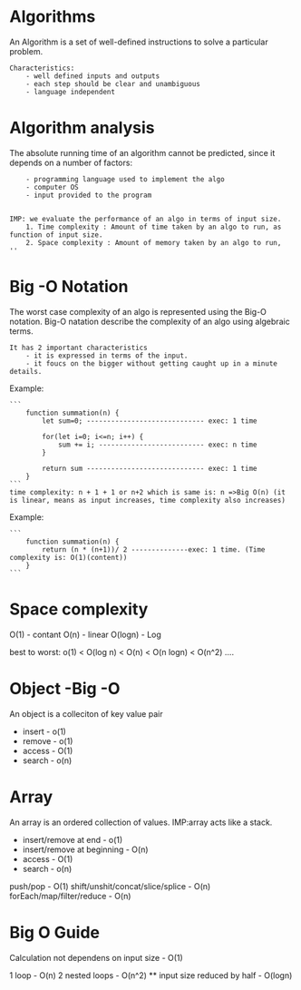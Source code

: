 # Algorithms

An Algorithm is a set of well-defined instructions to solve a particular problem.

    Characteristics:
        - well defined inputs and outputs
        - each step should be clear and unambiguous
        - language independent

# Algorithm analysis

The absolute running time of an algorithm cannot be predicted, since it depends on a number of factors:

        - programming language used to implement the algo
        - computer OS
        - input provided to the program


    IMP: we evaluate the performance of an algo in terms of input size.
        1. Time complexity : Amount of time taken by an algo to run, as function of input size.
        2. Space complexity : Amount of memory taken by an algo to run,     ''

# Big -O Notation

The worst case complexity of an algo is represented using the Big-O notation.
Big-O natation describe the complexity of an algo using algebraic terms.

    It has 2 important characteristics
        - it is expressed in terms of the input.
        - it foucs on the bigger without getting caught up in a minute details.

Example:

    ```
        function summation(n) {
            let sum=0; ----------------------------- exec: 1 time

            for(let i=0; i<=n; i++) {
                sum += i; -------------------------- exec: n time
            }

            return sum ----------------------------- exec: 1 time
        }
    ```
    time complexity: n + 1 + 1 or n+2 which is same is: n =>Big O(n) (it is linear, means as input increases, time complexity also increases)

Example:

    ```
        function summation(n) {
            return (n * (n+1))/ 2 --------------exec: 1 time. (Time complexity is: O(1)(content))
        }
    ```

# Space complexity

O(1) - contant
O(n) - linear
O(logn) - Log

best to worst: o(1) < O(log n) < O(n) < O(n logn) < O(n^2) ....

# Object -Big -O

An object is a colleciton of key value pair

- insert - o(1)
- remove - o(1)
- access - O(1)
- search - o(n)

# Array

An array is an ordered collection of values.
IMP:array acts like a stack.

- insert/remove at end - o(1)
- insert/remove at beginning - O(n)
- access - O(1)
- search - o(n)

push/pop - O(1)
shift/unshit/concat/slice/splice - O(n)
forEach/map/filter/reduce - O(n)

# Big O Guide

Calculation not dependens on input size - O(1)

1 loop - O(n)
2 nested loops - O(n^2)
\*\* input size reduced by half - O(logn)
